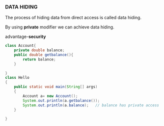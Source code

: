 ### DATA HIDING

The process of hiding data from direct access is called data hiding.

By using **private** modifier we can achieve data hiding.

advantage-**security**

```java
class Account{
	private double balance;
	public double getbalance(){
		return balance;
	}
		
}
class Hello 
{
	public static void main(String[] args) 
	{
		Account a= new Account();
		System.out.println(a.getbalance());
		System.out.println(a.balance);   // balance has private access in Account
	}
	
}
```

